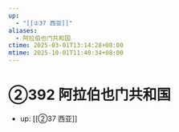 ```yaml
---
up:
  - "[[②37 西亚]]"
aliases:
  - 阿拉伯也门共和国
ctime: 2025-03-01T13:14:28+08:00
mtime: 2025-10-01T11:40:34+08:00
---
```


# ②392 阿拉伯也门共和国

- up: [[②37 西亚]]
